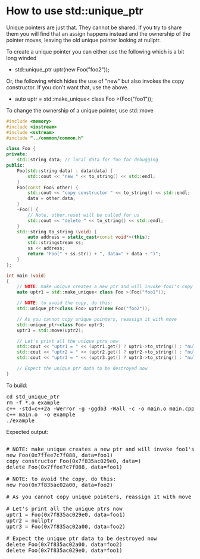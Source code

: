 How to use std::unique_ptr
==========================

Unique pointers are just that. They cannot be shared. If you try to share
them you will find that an assign happens instead and the ownership of the
pointer moves, leaving the old unique pointer looking at nullptr.

To create a unique pointer you can either use the following which is a bit
long winded

- std::unique_ptr<class Foo> uptr(new Foo("foo2"));

Or, the following which hides the use of "new" but also invokes the copy
constructor. If you don't want that, use the above.

- auto uptr = std::make_unique< class Foo >(Foo("foo1"));

To change the ownership of a unique pointer, use std::move

```C++
#include <memory>
#include <iostream>
#include <sstream>
#include "../common/common.h"

class Foo {
private:
    std::string data; // local data for foo for debugging
public:
    Foo(std::string data) : data(data) {
        std::cout << "new " << to_string() << std::endl;
    }
    Foo(const Foo& other) {
        std::cout << "copy constructor " << to_string() << std::endl;
        data = other.data;
    }
    ~Foo() {
        // Note, other.reset will be called for us
        std::cout << "delete " << to_string() << std::endl;
    }
    std::string to_string (void) {
        auto address = static_cast<const void*>(this);
        std::stringstream ss;
        ss << address;
        return "Foo(" + ss.str() + ", data=" + data + ")";
    }
};

int main (void)
{
    // NOTE: make_unique creates a new ptr and will invoke foo1's copy constructor:
    auto uptr1 = std::make_unique< class Foo >(Foo("foo1"));

    // NOTE: to avoid the copy, do this:
    std::unique_ptr<class Foo> uptr2(new Foo("foo2"));

    // As you cannot copy unique pointers, reassign it with move
    std::unique_ptr<class Foo> uptr3;
    uptr3 = std::move(uptr2);

    // Let's print all the unique ptrs now
    std::cout << "uptr1 = " << (uptr1.get() ? uptr1->to_string() : "nullptr") << std::endl;
    std::cout << "uptr2 = " << (uptr2.get() ? uptr2->to_string() : "nullptr") << std::endl;
    std::cout << "uptr3 = " << (uptr3.get() ? uptr3->to_string() : "nullptr") << std::endl;

    // Expect the unique ptr data to be destroyed now
}
```
To build:
<pre>
cd std_unique_ptr
rm -f *.o example
c++ -std=c++2a -Werror -g -ggdb3 -Wall -c -o main.o main.cpp
c++ main.o  -o example
./example
</pre>
Expected output:
<pre>

# NOTE: make_unique creates a new ptr and will invoke foo1's copy constructor:
new Foo(0x7ffee7c7f088, data=foo1)
copy constructor Foo(0x7f835ac029e0, data=)
delete Foo(0x7ffee7c7f088, data=foo1)

# NOTE: to avoid the copy, do this:
new Foo(0x7f835ac02a00, data=foo2)

# As you cannot copy unique pointers, reassign it with move

# Let's print all the unique ptrs now
uptr1 = Foo(0x7f835ac029e0, data=foo1)
uptr2 = nullptr
uptr3 = Foo(0x7f835ac02a00, data=foo2)

# Expect the unique ptr data to be destroyed now
delete Foo(0x7f835ac02a00, data=foo2)
delete Foo(0x7f835ac029e0, data=foo1)
</pre>
